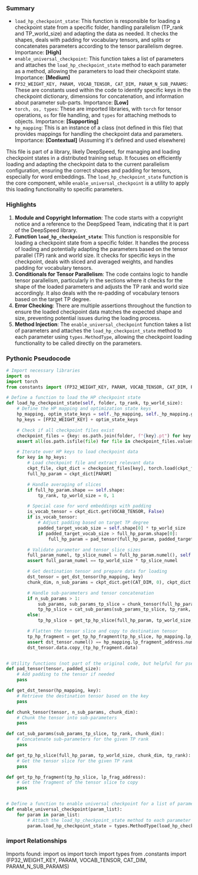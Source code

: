 

### Summary



* `load_hp_checkpoint_state`: This function is responsible for loading a checkpoint state from a specific folder, handling parallelism (TP\_rank and TP\_world\_size) and adapting the data as needed. It checks the shapes, deals with padding for vocabulary tensors, and splits or concatenates parameters according to the tensor parallelism degree. Importance: **[High]**
* `enable_universal_checkpoint`: This function takes a list of parameters and attaches the `load_hp_checkpoint_state` method to each parameter as a method, allowing the parameters to load their checkpoint state. Importance: **[Medium]**
* `FP32_WEIGHT_KEY, PARAM, VOCAB_TENSOR, CAT_DIM, PARAM_N_SUB_PARAMS`: These are constants used within the code to identify specific keys in the checkpoint dictionary, dimensions for concatenation, and information about parameter sub-parts. Importance: **[Low]**
* `torch, os, types`: These are imported libraries, with `torch` for tensor operations, `os` for file handling, and `types` for attaching methods to objects. Importance: **[Supporting]**
* `hp_mapping`: This is an instance of a class (not defined in this file) that provides mappings for handling the checkpoint data and parameters. Importance: **[Contextual]** (Assuming it's defined and used elsewhere)

This file is part of a library, likely DeepSpeed, for managing and loading checkpoint states in a distributed training setup. It focuses on efficiently loading and adapting the checkpoint data to the current parallelism configuration, ensuring the correct shapes and padding for tensors, especially for word embeddings. The `load_hp_checkpoint_state` function is the core component, while `enable_universal_checkpoint` is a utility to apply this loading functionality to specific parameters.

### Highlights



1. **Module and Copyright Information**: The code starts with a copyright notice and a reference to the DeepSpeed Team, indicating that it is part of the DeepSpeed library.
2. **Function `load_hp_checkpoint_state`**: This function is responsible for loading a checkpoint state from a specific folder. It handles the process of loading and potentially adapting the parameters based on the tensor parallel (TP) rank and world size. It checks for specific keys in the checkpoint, deals with sliced and averaged weights, and handles padding for vocabulary tensors.
3. **Conditionals for Tensor Parallelism**: The code contains logic to handle tensor parallelism, particularly in the sections where it checks for the shape of the loaded parameters and adjusts the TP rank and world size accordingly. It also deals with the re-padding of vocabulary tensors based on the target TP degree.
4. **Error Checking**: There are multiple assertions throughout the function to ensure the loaded checkpoint data matches the expected shape and size, preventing potential issues during the loading process.
5. **Method Injection**: The `enable_universal_checkpoint` function takes a list of parameters and attaches the `load_hp_checkpoint_state` method to each parameter using `types.MethodType`, allowing the checkpoint loading functionality to be called directly on the parameters.

### Pythonic Pseudocode

```python
# Import necessary libraries
import os
import torch
from constants import (FP32_WEIGHT_KEY, PARAM, VOCAB_TENSOR, CAT_DIM, PARAM_N_SUB_PARAMS)

# Define a function to load the HP checkpoint state
def load_hp_checkpoint_state(self, folder, tp_rank, tp_world_size):
    # Define the HP mapping and optimization state keys
    hp_mapping, optim_state_keys = self._hp_mapping, self._hp_mapping.get_optim_state_keys()
    hp_keys = [FP32_WEIGHT_KEY] + optim_state_keys

    # Check if all checkpoint files exist
    checkpoint_files = {key: os.path.join(folder, f"{key}.pt") for key in hp_keys}
    assert all(os.path.isfile(file) for file in checkpoint_files.values())

    # Iterate over HP keys to load checkpoint data
    for key in hp_keys:
        # Load checkpoint file and extract relevant data
        ckpt_file, ckpt_dict = checkpoint_files[key], torch.load(ckpt_file)
        full_hp_param = ckpt_dict[PARAM]

        # Handle averaging of slices
        if full_hp_param.shape == self.shape:
            tp_rank, tp_world_size = 0, 1

        # Special case for word embeddings with padding
        is_vocab_tensor = ckpt_dict.get(VOCAB_TENSOR, False)
        if is_vocab_tensor:
            # Adjust padding based on target TP degree
            padded_target_vocab_size = self.shape[0] * tp_world_size
            if padded_target_vocab_size > full_hp_param.shape[0]:
                full_hp_param = pad_tensor(full_hp_param, padded_target_vocab_size)

        # Validate parameter and tensor slice sizes
        full_param_numel, tp_slice_numel = full_hp_param.numel(), self.numel()
        assert full_param_numel == tp_world_size * tp_slice_numel

        # Get destination tensor and prepare data for loading
        dst_tensor = get_dst_tensor(hp_mapping, key)
        chunk_dim, n_sub_params = ckpt_dict.get(CAT_DIM, 0), ckpt_dict.get(PARAM_N_SUB_PARAMS, 1)

        # Handle sub-parameters and tensor concatenation
        if n_sub_params > 1:
            sub_params, sub_params_tp_slice = chunk_tensor(full_hp_param, n_sub_params, chunk_dim)
            tp_hp_slice = cat_sub_params(sub_params_tp_slice, tp_rank, chunk_dim)
        else:
            tp_hp_slice = get_tp_hp_slice(full_hp_param, tp_world_size, chunk_dim, tp_rank)

        # Flatten the tensor slice and copy to destination tensor
        tp_hp_fragment = get_tp_hp_fragment(tp_hp_slice, hp_mapping.lp_fragment_address)
        assert dst_tensor.numel() == hp_mapping.lp_fragment_address.numel()
        dst_tensor.data.copy_(tp_hp_fragment.data)


# Utility functions (not part of the original code, but helpful for pseudocode)
def pad_tensor(tensor, padded_size):
    # Add padding to the tensor if needed
    pass

def get_dst_tensor(hp_mapping, key):
    # Retrieve the destination tensor based on the key
    pass

def chunk_tensor(tensor, n_sub_params, chunk_dim):
    # Chunk the tensor into sub-parameters
    pass

def cat_sub_params(sub_params_tp_slice, tp_rank, chunk_dim):
    # Concatenate sub-parameters for the given TP rank
    pass

def get_tp_hp_slice(full_hp_param, tp_world_size, chunk_dim, tp_rank):
    # Get the tensor slice for the given TP rank
    pass

def get_tp_hp_fragment(tp_hp_slice, lp_frag_address):
    # Get the fragment of the tensor slice to copy
    pass


# Define a function to enable universal checkpoint for a list of parameters
def enable_universal_checkpoint(param_list):
    for param in param_list:
        # Attach the load_hp_checkpoint_state method to each parameter
        param.load_hp_checkpoint_state = types.MethodType(load_hp_checkpoint_state, param)
```


### import Relationships

Imports found:
import os
import torch
import types
from .constants import (FP32_WEIGHT_KEY, PARAM, VOCAB_TENSOR, CAT_DIM, PARAM_N_SUB_PARAMS)